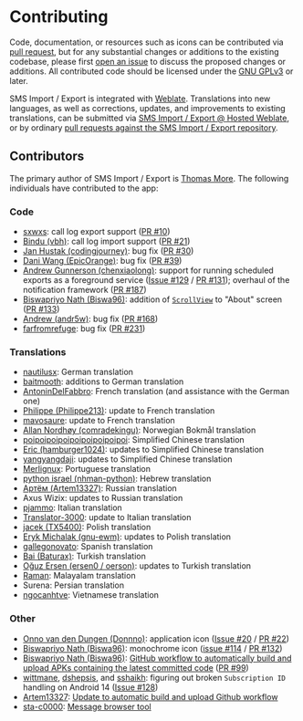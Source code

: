 # Contributing

Code, documentation, or resources such as icons can be contributed via [pull request](https://github.com/tmo1/sms-ie/pulls), but for any substantial changes or additions to the existing codebase, please first [open an issue](https://github.com/tmo1/sms-ie/issues) to discuss the proposed changes or additions. All contributed code should be licensed under the [GNU GPLv3](https://www.gnu.org/licenses/gpl-3.0.en.html) or later.

SMS Import / Export is integrated with [Weblate](https://weblate.org). Translations into new languages, as well as corrections, updates, and improvements to existing translations, can be submitted via [SMS Import / Export @ Hosted Weblate](https://hosted.weblate.org/engage/sms-import-export/), or by ordinary [pull requests against the SMS Import / Export repository](https://github.com/tmo1/sms-ie/pulls).

## Contributors

The primary author of SMS Import / Export is [Thomas More](https://github.com/tmo1). The following individuals have contributed to the app:

### Code

 - [sxwxs](https://github.com/sxwxs): call log export support ([PR #10](https://github.com/tmo1/sms-ie/pull/10))
 - [Bindu (vbh)](https://github.com/vbh): call log import support ([PR #21](https://github.com/tmo1/sms-ie/pull/21))
 - [Jan Hustak (codingjourney)](https://github.com/codingjourney): bug fix ([PR #30](https://github.com/tmo1/sms-ie/pull/30))
 - [Dani Wang (EpicOrange)](https://github.com/EpicOrange): bug fix ([PR #39](https://github.com/tmo1/sms-ie/pull/39))
 - [Andrew Gunnerson (chenxiaolong)](https://github.com/chenxiaolong): support for running scheduled exports as a foreground service ([Issue #129](https://github.com/tmo1/sms-ie/issues/129) / [PR #131](https://github.com/tmo1/sms-ie/pull/131)); overhaul of the notification framework ([PR #187](https://github.com/tmo1/sms-ie/pull/187))
 - [Biswapriyo Nath (Biswa96)](https://github.com/Biswa96): addition of [`ScrollView`](https://developer.android.com/reference/android/widget/ScrollView) to "About" screen ([PR #133](https://github.com/tmo1/sms-ie/pull/133))
 - [Andrew (andr5w)](https://github.com/andr5w): bug fix ([PR #168](https://github.com/tmo1/sms-ie/pull/168))
 - [farfromrefuge](https://github.com/farfromrefug): bug fix ([PR #231](https://github.com/tmo1/sms-ie/pull/231))

### Translations

 - [nautilusx](https://github.com/nautilusx): German translation
 - [baitmooth](https://github.com/baitmooth): additions to German translation
 - [AntoninDelFabbro](https://github.com/AntoninDelFabbro): French translation (and assistance with the German one)
 - [Philippe (Philippe213)](https://hosted.weblate.org/user/philippe213/): update to French translation
 - [mavosaure](https://github.com/mavosaure): update to French translation
 - [Allan Nordhøy (comradekingu)](https://github.com/comradekingu): Norwegian Bokmål translation
 - [poipoipoipoipoipoipoipoipoi](https://github.com/poipoipoipoipoipoipoipoipoi): Simplified Chinese translation
 - [Eric (hamburger1024)](https://hosted.weblate.org/user/hamburger1024/): updates to Simplified Chinese translation
 - [yangyangdaji](https://github.com/yangyangdaji): updates to Simplified Chinese translation
 - [Merlignux](https://github.com/Merlignux): Portuguese translation
 - [python israel (nhman-python)](https://github.com/nhman-python): Hebrew translation
 - [Артём (Artem13327)](https://hosted.weblate.org/user/Artem13327/): Russian translation
 - Axus Wizix: updates to Russian translation
 - [pjammo](https://github.com/pjammo): Italian translation
 - [Translator-3000](https://hosted.weblate.org/user/Translator-3000/): update to Italian translation
 - [jacek (TX5400)](https://hosted.weblate.org/user/TX5400/): Polish translation
 - [Eryk Michalak (gnu-ewm)](https://github.com/gnu-ewm): updates to Polish translation
 - [gallegonovato](https://github.com/gallegonovato): Spanish translation
 - [Bai (Baturax)](https://github.com/Baturax): Turkish translation
 - [Oğuz Ersen (ersen0 / oerson)](https://github.com/oersen): updates to Turkish translation
 - [Raman](https://hosted.weblate.org/user/deleted-56119/): Malayalam translation
 - Surena: Persian translation
 - [ngocanhtve](https://github.com/ngocanhtve): Vietnamese translation

### Other

 - [Onno van den Dungen (Donnno)](https://github.com/Donnnno): application icon ([Issue #20](https://github.com/tmo1/sms-ie/issues/20) / [PR #22](https://github.com/tmo1/sms-ie/pull/22))
 - [Biswapriyo Nath (Biswa96)](https://github.com/Biswa96): monochrome icon ([issue #114](https://github.com/tmo1/sms-ie/issues/114) / [PR #132](https://github.com/tmo1/sms-ie/pull/132))
 - [Biswapriyo Nath (Biswa96)](https://github.com/Biswa96): [GitHub workflow to automatically build and upload APKs containing the latest committed code](.github/workflows/build.yml) ([PR #99](https://github.com/tmo1/sms-ie/pull/99))
 - [wittmane](https://github.com/wittmane), [dshepsis](https://github.com/dshepsis), and [sshaikh](https://github.com/sshaikh): figuring out broken `Subscription ID` handling on Android 14 ([Issue #128](https://github.com/tmo1/sms-ie/issues/128))
 - [Artem13327](https://github.com/Artem13327): [Update to automatic build and upload Github workflow](https://github.com/tmo1/sms-ie/pull/158)
 - [sta-c0000](https://github.com/sta-c0000): [Message browser tool](https://github.com/tmo1/sms-ie/pull/208)

